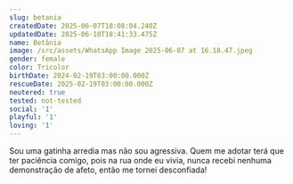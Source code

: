 ```yaml
---
slug: betania
createdDate: 2025-06-07T18:08:04.240Z
updatedDate: 2025-06-10T18:41:33.475Z
name: Betânia
image: /src/assets/WhatsApp Image 2025-06-07 at 16.18.47.jpeg
gender: female
color: Tricolor
birthDate: 2024-02-19T03:00:00.000Z
rescueDate: 2025-02-19T03:00:00.000Z
neutered: true
tested: not-tested
social: '1'
playful: '1'
loving: '1'
---
```



Sou uma gatinha arredia mas não sou agressiva. Quem me adotar terá que ter paciência comigo, pois na rua onde eu vivia, nunca recebi nenhuma demonstração de afeto, então me tornei desconfiada!
